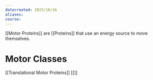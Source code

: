 ```yaml
---
datecreated: 2023/10/16
aliases: 
course:
---
```

[[Motor Proteins]] are [[Proteins]] that use an energy source to move themselves. 

# Motor Classes

[[Translational Motor Proteins]]
[[]]